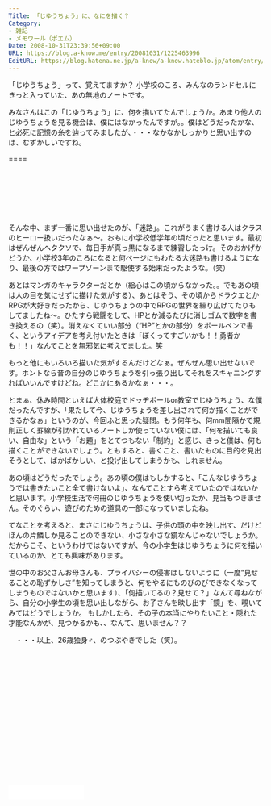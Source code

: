 ```yaml
---
Title: 「じゆうちょう」に、なにを描く？
Category:
- 雑記
- メモワール（ポエム）
Date: 2008-10-31T23:39:56+09:00
URL: https://blog.a-know.me/entry/20081031/1225463996
EditURL: https://blog.hatena.ne.jp/a-know/a-know.hateblo.jp/atom/entry/12921228815727980181
---
```


「じゆうちょう」って、覚えてますか？
小学校のころ、みんなのランドセルにきっと入っていた、あの無地のノートです。

みなさんはこの「じゆうちょう」に、何を描いてたんでしょうか。あまり他人のじゆうちょうを見る機会は、僕にはなかったんですが。。僕はどうだったかな、と必死に記憶の糸を辿ってみましたが、・・・なかなかしっかりと思い出すのは、むずかしいですね。

====

<script async src="//pagead2.googlesyndication.com/pagead/js/adsbygoogle.js"></script>
<!-- article-top -->
<ins class="adsbygoogle"
     style="display:inline-block;width:728px;height:90px"
     data-ad-client="ca-pub-3463034538369189"
     data-ad-slot="8367620130"></ins>
<script>
(adsbygoogle = window.adsbygoogle || []).push({});
</script>


そんな中、まず一番に思い出せたのが、「迷路」。これがうまく書ける人はクラスのヒーロー扱いだったなぁ〜。おもに小学校低学年の頃だったと思います。最初はぜんぜんヘタクソで、毎日手が真っ黒になるまで練習したっけ。そのおかげかどうか、小学校3年のころになると何ページにもわたる大迷路も書けるようになり、最後の方ではワープゾーンまで駆使する始末だったような。（笑）

あとはマンガのキャラクターだとか（絵心はこの頃からなかった。。でもあの頃は人の目を気にせずに描けた気がする）、あとはそう、その頃からドラクエとかRPGが大好きだったから、じゆうちょうの中でRPGの世界を繰り広げてたりもしてましたね〜。ひたすら戦闘をして、HPとか減るたびに消しゴムで数字を書き換えるの（笑）。消えなくていい部分（“HP”とかの部分）をボールペンで書く、というアイデアを考え付いたときは「ぼくってすごいかも！！勇者かも！！」なんてことを無邪気に考えてました。笑

もっと他にもいろいろ描いた気がするんだけどなぁ。ぜんぜん思い出せないです。ホントなら昔の自分のじゆうちょうを引っ張り出してそれをスキャニングすればいいんですけどね。どこかにあるかなぁ・・・。

とまぁ、休み時間といえば大体校庭でドッヂボールor教室でじゆうちょう、な僕だったんですが、「果たして今、じゆうちょうを差し出されて何か描くことができるかなぁ」というのが、今回ふと思った疑問。もう何年も、何mm間隔かで規則正しく罫線が引かれているノートしか使っていない僕には、「何を描いても良い、自由な」という「お題」をとてつもない「制約」と感じ、きっと僕は、何も描くことができないでしょう。ともすると、書くこと、書いたものに目的を見出そうとして、ばかばかしい、と投げ出してしまうかも、しれません。

あの頃はどうだったでしょう。あの頃の僕はもしかすると、「こんなじゆうちょうでは書きたいこと全て書けないよ」、なんてことすら考えていたのではないかと思います。小学校生活で何冊のじゆうちょうを使い切ったか、見当もつきません。そのぐらい、遊びのための道具の一部になっていましたね。

てなことを考えると、まさにじゆうちょうは、子供の頭の中を映し出す、だけどほんの片鱗しか見ることのできない、小さな小さな鏡なんじゃないでしょうか。だからこそ、というわけではないですが、今の小学生はじゆうちょうに何を描いているのか、とても興味があります。

世の中のお父さんお母さんも、プライバシーの侵害はしないように（一度“見せることの恥ずかしさ”を知ってしまうと、何をやるにものびのびできなくなってしまうものではないかと思います）、「何描いてるの？見せて？」なんて尋ねながら、自分の小学生の頃を思い出しながら、お子さんを映し出す「鏡」を、覗いてみてはどうでしょうか。
もしかしたら、その子の本当にやりたいこと・隠れた才能なんかが、見つかるかも、、なんて、思いません？？

　・・・以上、26歳独身♂、のつぶやきでした（笑）。



<script async src="//pagead2.googlesyndication.com/pagead/js/adsbygoogle.js"></script>
<!-- article-bottom2 -->
<ins class="adsbygoogle"
     style="display:inline-block;width:300px;height:250px"
     data-ad-client="ca-pub-3463034538369189"
     data-ad-slot="5274552934"></ins>
<script>
(adsbygoogle = window.adsbygoogle || []).push({});
</script>


<iframe src="//blog.hatena.ne.jp/a-know/a-know.hateblo.jp/subscribe/iframe" allowtransparency="true" frameborder="0" scrolling="no" width="150" height="28"></iframe>
